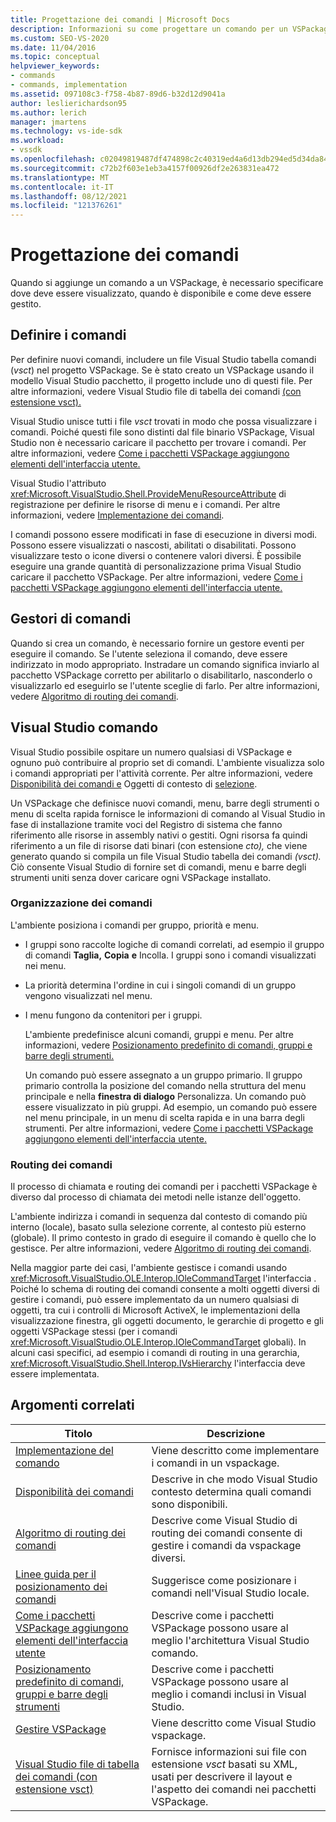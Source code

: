 ```yaml
---
title: Progettazione dei comandi | Microsoft Docs
description: Informazioni su come progettare un comando per un VSPackage in Visual Studio. Incluso, come specificare dove viene visualizzato, quando è disponibile e come deve essere gestito.
ms.custom: SEO-VS-2020
ms.date: 11/04/2016
ms.topic: conceptual
helpviewer_keywords:
- commands
- commands, implementation
ms.assetid: 097108c3-f758-4b87-89d6-b32d12d9041a
author: leslierichardson95
ms.author: lerich
manager: jmartens
ms.technology: vs-ide-sdk
ms.workload:
- vssdk
ms.openlocfilehash: c02049819487df474898c2c40319ed4a6d13db294ed5d34da84743c0eb4b50a1
ms.sourcegitcommit: c72b2f603e1eb3a4157f00926df2e263831ea472
ms.translationtype: MT
ms.contentlocale: it-IT
ms.lasthandoff: 08/12/2021
ms.locfileid: "121376261"
---
```

# <a name="command-design"></a>Progettazione dei comandi
Quando si aggiunge un comando a un VSPackage, è necessario specificare dove deve essere visualizzato, quando è disponibile e come deve essere gestito.

## <a name="define-commands"></a>Definire i comandi
 Per definire nuovi comandi, includere un file Visual Studio tabella comandi (*vsct*) nel progetto VSPackage. Se è stato creato un VSPackage usando il modello Visual Studio pacchetto, il progetto include uno di questi file. Per altre informazioni, vedere Visual Studio file di tabella dei comandi [(con estensione vsct).](../../extensibility/internals/visual-studio-command-table-dot-vsct-files.md)

 Visual Studio unisce tutti i file *vsct* trovati in modo che possa visualizzare i comandi. Poiché questi file sono distinti dal file binario VSPackage, Visual Studio non è necessario caricare il pacchetto per trovare i comandi. Per altre informazioni, vedere [Come i pacchetti VSPackage aggiungono elementi dell'interfaccia utente.](../../extensibility/internals/how-vspackages-add-user-interface-elements.md)

 Visual Studio l'attributo <xref:Microsoft.VisualStudio.Shell.ProvideMenuResourceAttribute> di registrazione per definire le risorse di menu e i comandi. Per altre informazioni, vedere [Implementazione dei comandi](../../extensibility/internals/command-implementation.md).

 I comandi possono essere modificati in fase di esecuzione in diversi modi. Possono essere visualizzati o nascosti, abilitati o disabilitati. Possono visualizzare testo o icone diversi o contenere valori diversi. È possibile eseguire una grande quantità di personalizzazione prima Visual Studio caricare il pacchetto VSPackage. Per altre informazioni, vedere [Come i pacchetti VSPackage aggiungono elementi dell'interfaccia utente.](../../extensibility/internals/how-vspackages-add-user-interface-elements.md)

## <a name="command-handlers"></a>Gestori di comandi
 Quando si crea un comando, è necessario fornire un gestore eventi per eseguire il comando. Se l'utente seleziona il comando, deve essere indirizzato in modo appropriato. Instradare un comando significa inviarlo al pacchetto VSPackage corretto per abilitarlo o disabilitarlo, nasconderlo o visualizzarlo ed eseguirlo se l'utente sceglie di farlo. Per altre informazioni, vedere [Algoritmo di routing dei comandi](../../extensibility/internals/command-routing-algorithm.md).

## <a name="visual-studio-command-environment"></a>Visual Studio comando
 Visual Studio possibile ospitare un numero qualsiasi di VSPackage e ognuno può contribuire al proprio set di comandi. L'ambiente visualizza solo i comandi appropriati per l'attività corrente. Per altre informazioni, vedere [Disponibilità dei comandi e](../../extensibility/internals/command-availability.md) Oggetti di contesto di [selezione](../../extensibility/internals/selection-context-objects.md).

 Un VSPackage che definisce nuovi comandi, menu, barre degli strumenti o menu di scelta rapida fornisce le informazioni di comando al Visual Studio in fase di installazione tramite voci del Registro di sistema che fanno riferimento alle risorse in assembly nativi o gestiti. Ogni risorsa fa quindi riferimento a un file di risorse dati binari (con estensione *cto),* che viene generato quando si compila un file Visual Studio tabella dei comandi *(vsct).* Ciò consente Visual Studio di fornire set di comandi, menu e barre degli strumenti uniti senza dover caricare ogni VSPackage installato.

### <a name="command-organization"></a>Organizzazione dei comandi
 L'ambiente posiziona i comandi per gruppo, priorità e menu.

- I gruppi sono raccolte logiche di comandi correlati, ad esempio il gruppo di comandi **Taglia,** **Copia** **e** Incolla. I gruppi sono i comandi visualizzati nei menu.

- La priorità determina l'ordine in cui i singoli comandi di un gruppo vengono visualizzati nel menu.

- I menu fungono da contenitori per i gruppi.

  L'ambiente predefinisce alcuni comandi, gruppi e menu. Per altre informazioni, vedere [Posizionamento predefinito di comandi, gruppi e barre degli strumenti.](../../extensibility/internals/default-command-group-and-toolbar-placement.md)

  Un comando può essere assegnato a un gruppo primario. Il gruppo primario controlla la posizione del comando nella struttura del menu principale e nella **finestra di dialogo** Personalizza. Un comando può essere visualizzato in più gruppi. Ad esempio, un comando può essere nel menu principale, in un menu di scelta rapida e in una barra degli strumenti. Per altre informazioni, vedere [Come i pacchetti VSPackage aggiungono elementi dell'interfaccia utente.](../../extensibility/internals/how-vspackages-add-user-interface-elements.md)

### <a name="command-routing"></a>Routing dei comandi
 Il processo di chiamata e routing dei comandi per i pacchetti VSPackage è diverso dal processo di chiamata dei metodi nelle istanze dell'oggetto.

 L'ambiente indirizza i comandi in sequenza dal contesto di comando più interno (locale), basato sulla selezione corrente, al contesto più esterno (globale). Il primo contesto in grado di eseguire il comando è quello che lo gestisce. Per altre informazioni, vedere [Algoritmo di routing dei comandi](../../extensibility/internals/command-routing-algorithm.md).

 Nella maggior parte dei casi, l'ambiente gestisce i comandi usando <xref:Microsoft.VisualStudio.OLE.Interop.IOleCommandTarget> l'interfaccia . Poiché lo schema di routing dei comandi consente a molti oggetti diversi di gestire i comandi, può essere implementato da un numero qualsiasi di oggetti, tra cui i controlli di Microsoft ActiveX, le implementazioni della visualizzazione finestra, gli oggetti documento, le gerarchie di progetto e gli oggetti VSPackage stessi (per i comandi <xref:Microsoft.VisualStudio.OLE.Interop.IOleCommandTarget> globali). In alcuni casi specifici, ad esempio i comandi di routing in una gerarchia, <xref:Microsoft.VisualStudio.Shell.Interop.IVsHierarchy> l'interfaccia deve essere implementata.

## <a name="related-topics"></a>Argomenti correlati

|Titolo|Descrizione|
|-----------|-----------------|
|[Implementazione del comando](../../extensibility/internals/command-implementation.md)|Viene descritto come implementare i comandi in un vspackage.|
|[Disponibilità dei comandi](../../extensibility/internals/command-availability.md)|Descrive in che modo Visual Studio contesto determina quali comandi sono disponibili.|
|[Algoritmo di routing dei comandi](../../extensibility/internals/command-routing-algorithm.md)|Descrive come Visual Studio di routing dei comandi consente di gestire i comandi da vspackage diversi.|
|[Linee guida per il posizionamento dei comandi](../../extensibility/internals/command-placement-guidelines.md)|Suggerisce come posizionare i comandi nell'Visual Studio locale.|
|[Come i pacchetti VSPackage aggiungono elementi dell'interfaccia utente](../../extensibility/internals/how-vspackages-add-user-interface-elements.md)|Descrive come i pacchetti VSPackage possono usare al meglio l'architettura Visual Studio comando.|
|[Posizionamento predefinito di comandi, gruppi e barre degli strumenti](../../extensibility/internals/default-command-group-and-toolbar-placement.md)|Descrive come i pacchetti VSPackage possono usare al meglio i comandi inclusi in Visual Studio.|
|[Gestire VSPackage](../../extensibility/managing-vspackages.md)|Viene descritto come Visual Studio vspackage.|
|[Visual Studio file di tabella dei comandi (con estensione vsct)](../../extensibility/internals/visual-studio-command-table-dot-vsct-files.md)|Fornisce informazioni sui file con estensione *vsct* basati su XML, usati per descrivere il layout e l'aspetto dei comandi nei pacchetti VSPackage.|
